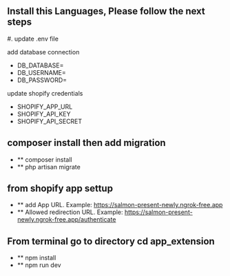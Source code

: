 ## Install this Languages, Please follow the next steps

#. update .env file

add database connection
- DB_DATABASE=
- DB_USERNAME=
- DB_PASSWORD=

update shopify credentials
- SHOPIFY_APP_URL
- SHOPIFY_API_KEY
- SHOPIFY_API_SECRET

## composer install then add migration

- ** composer install
- ** php artisan migrate

## from shopify app settup

- ** add App URL. Example: https://salmon-present-newly.ngrok-free.app
- ** Allowed redirection URL. Example: https://salmon-present-newly.ngrok-free.app/authenticate

## From terminal go to directory cd app_extension

- ** npm install
- ** npm run dev